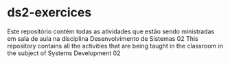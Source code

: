 # ds2-exercices

Este repositório contém todas as atividades que estão sendo ministradas em sala de aula na disciplina Desenvolvimento de Sistemas 02
This repository contains all the activities that are being taught in the classroom in the subject of Systems Development 02
